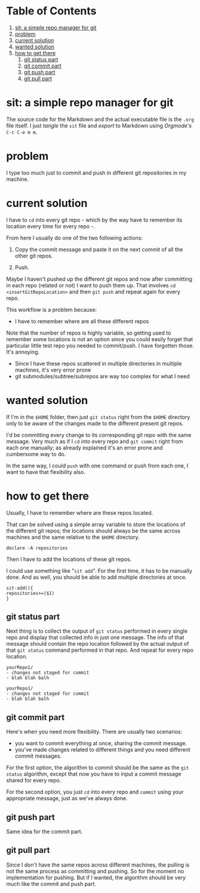 
# Table of Contents

1.  [sit: a simple repo manager for git](#org0e82d48)
2.  [problem](#orgefe8de7)
3.  [current solution](#orgd34d49b)
4.  [wanted solution](#orgcaed530)
5.  [how to get there](#orge23d6cd)
    1.  [git status part](#org7bb8512)
    2.  [git commit part](#orgd4c7ab8)
    3.  [git push part](#org206b087)
    4.  [git pull part](#org4a7faed)



<a id="org0e82d48"></a>

# sit: a simple repo manager for git

The source code for the Markdown and the actual executable file is the
`.org` file itself. I just *tangle* the `sit` file and *export* to
Markdown using *Orgmode's* `C-c C-e m m`.


<a id="orgefe8de7"></a>

# problem

I type too much just to commit and push in different git repositories
in my machine.


<a id="orgd34d49b"></a>

# current solution

I have to `cd` into every git repo - which by the way have to remember
its location every time for every repo -.

From here I usually do one of the two following actions:

1.  Copy the commit message and paste it on the next commit of all the
    other git repos.

1.  Push.

Maybe I haven't pushed up the different git repos and now after
committing in each repo (related or not) I want to push them up. That
involves `cd` `<insertGitRepoLocation>` and then `git push` and repeat
again for every repo.

This workflow is a problem because:

-   I have to remember where are all these different repos

Note that the number of repos is highly variable, so getting used to
remember some locations is not an option since you could easily forget
that particular little test repo you needed to commit/push. I have
forgotten those. It's annoying.

-   Since I have these repos scattered in multiple directories in
    multiple machines, it's very error prone
-   git submodules/subtree/subrepos are way too complex for what I need


<a id="orgcaed530"></a>

# wanted solution

If I'm in the `$HOME` folder, then just `git status` right from the
`$HOME` directory only to be aware of the changes made to the
different present git repos.

I'd be committing every change to its corresponding git repo with the
same message. Very much as if I `cd` into every repo and `git
commit` right from each one manually; as already explained it's an
error prone and cumbersome way to do.

In the same way, I could `push` with one command or push from each
one, I want to have that flexibility also.


<a id="orge23d6cd"></a>

# how to get there

Usually, I have to remember where are these repos located.

That can be solved using a simple array variable to store the
locations of the different git repos; the locations should always be
the same across machines and the same relative to the `$HOME`
directory.

    declare -A repositories

Then I have to add the locations of these git repos.

I could use something like "`sit add`". For the first time, it has to
be manually done. And as well, you should be able to add multiple
directories at once.

    sit-add(){
    repositories+=($1)
    }


<a id="org7bb8512"></a>

## git status part

Next thing is to collect the output of `git status` performed in every
single repo and display that collected info in just one message. The
info of that message should contain the repo location followed by the
actual output of that `git status` command performed in that repo. And
repeat for every repo location.

    yourRepo1/
    - changes not staged for commit
    - blah blah balh
    
    yourRepo1/
    - changes not staged for commit
    - blah blah balh


<a id="orgd4c7ab8"></a>

## git commit part

Here's when you need more flexibility. There are usually two
scenarios:

-   you want to commit everything at once, sharing the commit message.
-   you've made changes related to different things and you need
    different commit messages.

For the first option, the algorithm to commit should be the same as
the `git status` algorithm, except that now you have to input a commit
message shared for every repo.

For the second option, you just `cd` into every repo and `commit`
using your appropriate message, just as we've always done.


<a id="org206b087"></a>

## git push part

Same idea for the commit part.


<a id="org4a7faed"></a>

## git pull part

Since I don't have the same repos across different machines, the
pulling is not the same process as committing and pushing. So for the
moment no implementation for pushing. But if I wanted, the algorithm
should be very much like the commit and push part.

